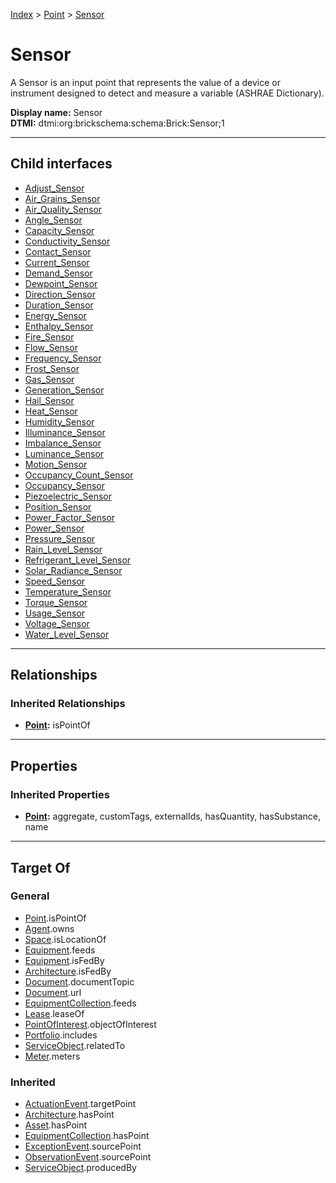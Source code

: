 [Index](../../index.md) > [Point](../Point.md) > [Sensor](#)
# Sensor

A Sensor is an input point that represents the value of a device or instrument designed to detect and measure a variable (ASHRAE Dictionary).


**Display name:** Sensor<br />
**DTMI:** dtmi:org:brickschema:schema:Brick:Sensor;1

---

## Child interfaces
* [Adjust_Sensor](Adjust-/Adjust_Sensor.md)
* [Air_Grains_Sensor](Air_Grains-/Air_Grains_Sensor.md)
* [Air_Quality_Sensor](Air_Quality-/Air_Quality_Sensor.md)
* [Angle_Sensor](Angle-/Angle_Sensor.md)
* [Capacity_Sensor](Capacity-.md)
* [Conductivity_Sensor](Conductivity-/Conductivity_Sensor.md)
* [Contact_Sensor](Contact-.md)
* [Current_Sensor](Current-/Current_Sensor.md)
* [Demand_Sensor](Demand-/Demand_Sensor.md)
* [Dewpoint_Sensor](Dewpoint-/Dewpoint_Sensor.md)
* [Direction_Sensor](Direction-/Direction_Sensor.md)
* [Duration_Sensor](Duration-/Duration_Sensor.md)
* [Energy_Sensor](Energy-/Energy_Sensor.md)
* [Enthalpy_Sensor](Enthalpy-/Enthalpy_Sensor.md)
* [Fire_Sensor](Fire-.md)
* [Flow_Sensor](Flow-/Flow_Sensor.md)
* [Frequency_Sensor](Frequency-/Frequency_Sensor.md)
* [Frost_Sensor](Frost-.md)
* [Gas_Sensor](Gas-.md)
* [Generation_Sensor](Generation-/Generation_Sensor.md)
* [Hail_Sensor](Hail-.md)
* [Heat_Sensor](Heat-/Heat_Sensor.md)
* [Humidity_Sensor](Humidity-/Humidity_Sensor.md)
* [Illuminance_Sensor](Illuminance-/Illuminance_Sensor.md)
* [Imbalance_Sensor](Imbalance-/Imbalance_Sensor.md)
* [Luminance_Sensor](Luminance-.md)
* [Motion_Sensor](Motion-/Motion_Sensor.md)
* [Occupancy_Count_Sensor](Occupancy_Count-.md)
* [Occupancy_Sensor](Occupancy-.md)
* [Piezoelectric_Sensor](Piezoelectric-.md)
* [Position_Sensor](Position-/Position_Sensor.md)
* [Power_Factor_Sensor](Power_Factor-.md)
* [Power_Sensor](Power-/Power_Sensor.md)
* [Pressure_Sensor](Pressure-/Pressure_Sensor.md)
* [Rain_Level_Sensor](Rain_Level-.md)
* [Refrigerant_Level_Sensor](Refrigerant_Level-.md)
* [Solar_Radiance_Sensor](Solar_Radiance-.md)
* [Speed_Sensor](Speed-/Speed_Sensor.md)
* [Temperature_Sensor](Temperature-/Temperature_Sensor.md)
* [Torque_Sensor](Torque-/Torque_Sensor.md)
* [Usage_Sensor](Usage-/Usage_Sensor.md)
* [Voltage_Sensor](Voltage-/Voltage_Sensor.md)
* [Water_Level_Sensor](Water_Level-/Water_Level_Sensor.md)

---

## Relationships

### Inherited Relationships
* **[Point](../Point.md):** isPointOf

---

## Properties

### Inherited Properties
* **[Point](../Point.md):** aggregate, customTags, externalIds, hasQuantity, hasSubstance, name

---

## Target Of
### General
* [Point](../Point.md).isPointOf
* [Agent](../../Agent/Agent.md).owns
* [Space](../../Space/Space.md).isLocationOf
* [Equipment](../../Asset/Equipment/Equipment.md).feeds
* [Equipment](../../Asset/Equipment/Equipment.md).isFedBy
* [Architecture](../../Space/Architecture/Architecture.md).isFedBy
* [Document](../../Information/Document/Document.md).documentTopic
* [Document](../../Information/Document/Document.md).url
* [EquipmentCollection](../../Collection/Equipment-.md).feeds
* [Lease](../../Event/Lease.md).leaseOf
* [PointOfInterest](../../Information/PointOfInterest.md).objectOfInterest
* [Portfolio](../../Collection/Portfolio.md).includes
* [ServiceObject](../../Information/ServiceObject/ServiceObject.md).relatedTo
* [Meter](../../Asset/Equipment/Meter/Meter.md).meters
### Inherited
* [ActuationEvent](../../Event/Point-/ActuationEvent.md).targetPoint
* [Architecture](../../Space/Architecture/Architecture.md).hasPoint
* [Asset](../../Asset/Asset.md).hasPoint
* [EquipmentCollection](../../Collection/Equipment-.md).hasPoint
* [ExceptionEvent](../../Event/Point-/ExceptionEvent.md).sourcePoint
* [ObservationEvent](../../Event/Point-/ObservationEvent/ObservationEvent.md).sourcePoint
* [ServiceObject](../../Information/ServiceObject/ServiceObject.md).producedBy
